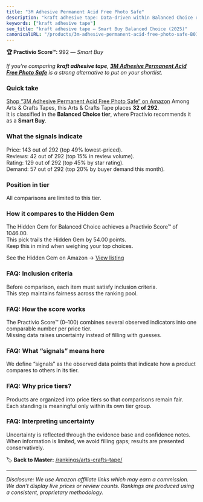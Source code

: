 ```yaml
---
title: "3M Adhesive Permanent Acid Free Photo Safe"
description: "kraft adhesive tape: Data-driven within Balanced Choice ranking using the Practivio Score™. Positioned by quality, value, demand, findability, momentum."
keywords: ["kraft adhesive tape"]
seo_title: "kraft adhesive tape — Smart Buy Balanced Choice (2025)"
canonicalURL: "/products/3m-adhesive-permanent-acid-free-photo-safe-B0134C6HKW/"
---
```


**🏆 Practivio Score™:** 992 — _Smart Buy_


*If you're comparing **kraft adhesive tape**, **[3M Adhesive Permanent Acid Free Photo Safe](https://www.amazon.com/dp/B0134C6HKW?tag=practivio-20)** is a strong alternative to put on your shortlist.*
### Quick take
[Shop “3M Adhesive Permanent Acid Free Photo Safe” on Amazon](https://www.amazon.com/dp/B0134C6HKW?tag=practivio-20)
Among Arts & Crafts Tapes, this Arts & Crafts Tape places **32 of 292**.  
It is classified in the **Balanced Choice tier**, where Practivio recommends it as a **Smart Buy**.

### What the signals indicate
Price: 143 out of 292 (top 49% lowest-priced).  
Reviews: 42 out of 292 (top 15% in review volume).  
Rating: 129 out of 292 (top 45% by star rating).  
Demand: 57 out of 292 (top 20% by buyer demand this month).

### Position in tier
All comparisons are limited to this tier.

### How it compares to the Hidden Gem
The Hidden Gem for Balanced Choice achieves a Practivio Score™ of 1046.00.  
This pick trails the Hidden Gem by 54.00 points.  
Keep this in mind when weighing your top choices.  

See the Hidden Gem on Amazon → [View listing](https://www.amazon.com/dp/B08FSTJQ3Y?tag=practivio-20)

### FAQ: Inclusion criteria
Before comparison, each item must satisfy inclusion criteria.  
This step maintains fairness across the ranking pool.

### FAQ: How the score works
The Practivio Score™ (0–100) combines several observed indicators into one comparable number per price tier.  
Missing data raises uncertainty instead of filling with guesses.

### FAQ: What “signals” means here
We define “signals” as the observed data points that indicate how a product compares to others in its tier.

### FAQ: Why price tiers?
Products are organized into price tiers so that comparisons remain fair.  
Each standing is meaningful only within its own tier group.

### FAQ: Interpreting uncertainty
Uncertainty is reflected through the evidence base and confidence notes.  
When information is limited, we avoid filling gaps; results are presented conservatively.


🏷️ **Back to Master:** [/rankings/arts-crafts-tape/](/rankings/arts-crafts-tape/)

---
_Disclosure: We use Amazon affiliate links which may earn a commission. We don’t display live prices or review counts. Rankings are produced using a consistent, proprietary methodology._
